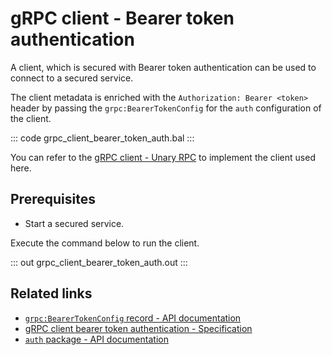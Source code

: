 # gRPC client - Bearer token authentication

A client, which is secured with Bearer token authentication can be used to connect to a secured service.

The client metadata is enriched with the `Authorization: Bearer <token>` header by passing the `grpc:BearerTokenConfig` for the `auth` configuration of the client.

   ::: code grpc_client_bearer_token_auth.bal :::

You can refer to the [gRPC client - Unary RPC](/learn/by-example/grpc-client-unary/) to implement the client used here.

## Prerequisites
- Start a secured service.

Execute the command below to run the client.

   ::: out grpc_client_bearer_token_auth.out :::

## Related links
- [`grpc:BearerTokenConfig` record - API documentation](https://lib.ballerina.io/ballerina/grpc/latest/records/BearerTokenConfig)
- [gRPC client bearer token authentication - Specification](/spec/grpc/#5116-client---bearer-token-auth)
- [`auth` package - API documentation](https://lib.ballerina.io/ballerina/auth/latest/)
